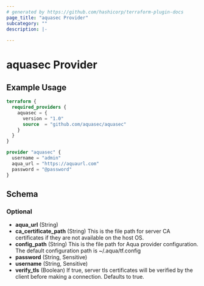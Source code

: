 ```yaml
---
# generated by https://github.com/hashicorp/terraform-plugin-docs
page_title: "aquasec Provider"
subcategory: ""
description: |-
  
---
```


# aquasec Provider



## Example Usage

```terraform
terraform {
  required_providers {
    aquasec = {
      version = "1.0"
      source  = "github.com/aquasec/aquasec"
    }
  }
}

provider "aquasec" {
  username = "admin"
  aqua_url = "https://aquaurl.com"
  password = "@password"
}
```

<!-- schema generated by tfplugindocs -->
## Schema

### Optional

- **aqua_url** (String)
- **ca_certificate_path** (String) This is the file path for server CA certificates if they are not available on the host OS.
- **config_path** (String) This is the file path for Aqua provider configuration. The default configuration path is ~/.aqua/tf.config
- **password** (String, Sensitive)
- **username** (String, Sensitive)
- **verify_tls** (Boolean) If true, server tls certificates will be verified by the client before making a connection. Defaults to true.
